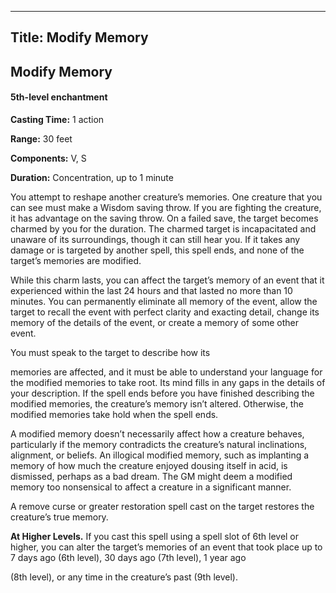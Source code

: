 -------------------------
Title: Modify Memory
-------------------------

## Modify Memory

#### 5th-level enchantment


**Casting Time:** 1 action 

**Range:** 30 feet 

**Components:** V, S 

**Duration:** Concentration, up to 1 minute


You attempt to reshape another creature’s memories. One creature that
you can see must make a Wisdom saving throw. If you are fighting the
creature, it has advantage on the saving throw. On a failed save, the
target becomes charmed by you for the duration. The charmed target is
incapacitated and unaware of its surroundings, though it can still hear
you. If it takes any damage or is targeted by another spell, this spell
ends, and none of the target’s memories are modified.

While this charm lasts, you can affect the target’s memory of an event
that it experienced within the last 24 hours and that lasted no more
than 10 minutes. You can permanently eliminate all memory of the event,
allow the target to recall the event with perfect clarity and exacting
detail, change its memory of the details of the event, or create a
memory of some other event.

You must speak to the target to describe how its

memories are affected, and it must be able to understand your language
for the modified memories to take root. Its mind fills in any gaps in
the details of your description. If the spell ends before you have
finished describing the modified memories, the creature’s memory isn’t
altered. Otherwise, the modified memories take hold when the spell ends.

A modified memory doesn’t necessarily affect how a creature behaves,
particularly if the memory contradicts the creature’s natural
inclinations, alignment, or beliefs. An illogical modified memory, such
as implanting a memory of how much the creature enjoyed dousing itself
in acid, is dismissed, perhaps as a bad dream. The GM might deem a
modified memory too nonsensical to affect a creature in a significant
manner.

A remove curse or greater
restoration spell cast on the target restores the creature’s true
memory.

**At Higher Levels.** If you cast this spell using a spell
slot of 6th level or higher, you can alter the target’s memories of an
event that took place up to 7 days ago (6th level), 30 days ago (7th
level), 1 year ago

(8th level), or any time in the creature’s past (9th level).


